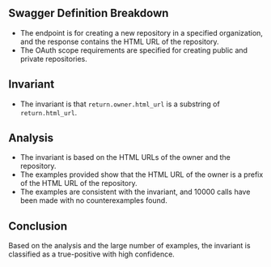 ## Swagger Definition Breakdown
- The endpoint is for creating a new repository in a specified organization, and the response contains the HTML URL of the repository.
- The OAuth scope requirements are specified for creating public and private repositories.

## Invariant
- The invariant is that `return.owner.html_url` is a substring of `return.html_url`.

## Analysis
- The invariant is based on the HTML URLs of the owner and the repository.
- The examples provided show that the HTML URL of the owner is a prefix of the HTML URL of the repository.
- The examples are consistent with the invariant, and 10000 calls have been made with no counterexamples found.

## Conclusion
Based on the analysis and the large number of examples, the invariant is classified as a true-positive with high confidence.
